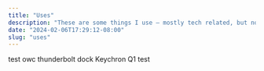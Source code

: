 ```yaml
---
title: "Uses"
description: "These are some things I use – mostly tech related, but not completely. An eternal work in progress."
date: "2024-02-06T17:29:12-08:00"
slug: "uses"
---
```

test
owc thunderbolt dock
Keychron Q1
test
